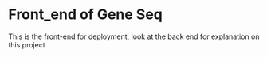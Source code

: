 # Front_end of Gene Seq
This is the front-end for deployment, look at the back end for explanation on this project 